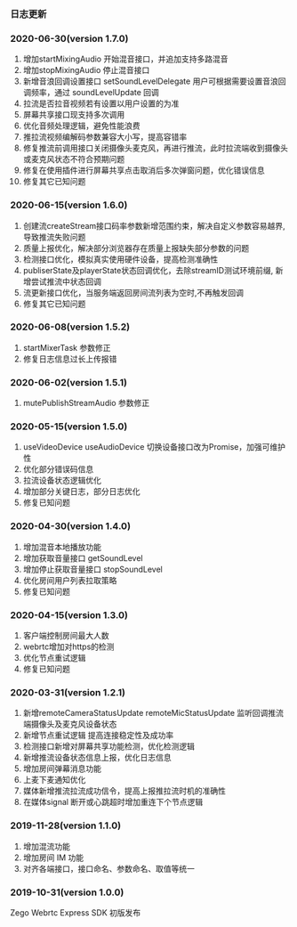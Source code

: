 ### 日志更新

### 2020-06-30(version 1.7.0)
 1. 增加startMixingAudio 开始混音接口，并追加支持多路混音
 2. 增加stopMixingAudio 停止混音接口
 3. 新增音浪回调设置接口 setSoundLevelDelegate 用户可根据需要设置音浪回调频率，通过 soundLevelUpdate 回调
 4. 拉流是否拉音视频若有设置以用户设置的为准
 5. 屏幕共享接口现支持多次调用
 6. 优化音频处理逻辑，避免性能浪费
 7. 推拉流视频编解码参数兼容大小写，提高容错率
 8. 修复推流前调用接口关闭摄像头麦克风，再进行推流，此时拉流端收到摄像头或麦克风状态不符合预期问题
 9. 修复在使用插件进行屏幕共享点击取消后多次弹窗问题，优化错误信息
 10. 修复其它已知问题

### 2020-06-15(version 1.6.0)
 1. 创建流createStream接口码率参数新增范围约束，解决自定义参数容易越界,导致推流失败问题
 2. 质量上报优化，解决部分浏览器存在质量上报缺失部分参数的问题
 3. 检测接口优化，模拟真实使用硬件设备，提高检测准确性
 4. publiserState及playerState状态回调优化，去除streamID测试环境前缀, 新增尝试推流中状态回调
 5. 流更新接口优化，当服务端返回房间流列表为空时,不再触发回调
 6. 修复其它已知问题

### 2020-06-08(version 1.5.2)
 1. startMixerTask 参数修正
 2. 修复日志信息过长上传报错

### 2020-06-02(version 1.5.1)
 1. mutePublishStreamAudio 参数修正

### 2020-05-15(version 1.5.0)
 1. useVideoDevice useAudioDevice 切换设备接口改为Promise，加强可维护性
 2. 优化部分错误码信息
 3. 拉流设备状态逻辑优化
 4. 增加部分关键日志，部分日志优化
 5. 修复已知问题

### 2020-04-30(version 1.4.0)
 1. 增加混音本地播放功能
 2. 增加获取音量接口 getSoundLevel
 3. 增加停止获取音量接口 stopSoundLevel
 4. 优化房间用户列表拉取策略
 5. 修复已知问题

### 2020-04-15(version 1.3.0)

 1. 客户端控制房间最大人数
 2. webrtc增加对https的检测
 3. 优化节点重试逻辑
 4. 修复已知问题

### 2020-03-31(version 1.2.1)

1. 新增remoteCameraStatusUpdate remoteMicStatusUpdate 监听回调推流端摄像头及麦克风设备状态
2. 新增节点重试逻辑 提高连接稳定性及成功率
3. 检测接口新增对屏幕共享功能检测，优化检测逻辑
4. 新增推流设备状态信息上报，优化日志信息
5. 增加房间弹幕消息功能
6. 上麦下麦通知优化
7. 媒体新增推流拉流成功信令，提高上报推拉流时机的准确性
8. 在媒体signal 断开或心跳超时增加重连下个节点逻辑

### 2019-11-28(version 1.1.0)

1. 增加混流功能
2. 增加房间 IM 功能
3. 对齐各端接口，接口命名、参数命名、取值等统一

### 2019-10-31(version 1.0.0)

Zego Webrtc Express SDK 初版发布
